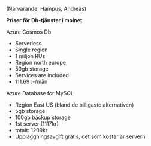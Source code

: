 (Närvarande: Hampus, Andreas)

**Priser för Db-tjänster i molnet**

Azure Cosmos Db

- Serverless
- Single region
- 1 miljon RUs
- Region north europe
- 50gb storage
- Services are included
- 111.69 :-/mån

Azure Database for MySQL

- Region East US (bland de billigaste alternativen)
- 5gb storage
- 100gb backup storage
- 1st server (1117kr)
- totalt: 1209kr
- Uppläggningsavgift gratis, det som kostar är servern